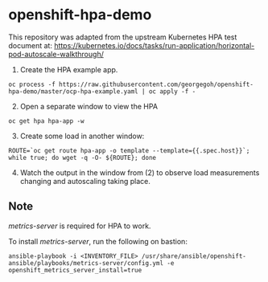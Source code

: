 # openshift-hpa-demo

This repository was adapted from the upstream Kubernetes HPA test document at:
https://kubernetes.io/docs/tasks/run-application/horizontal-pod-autoscale-walkthrough/

1. Create the HPA example app.

```oc process -f https://raw.githubusercontent.com/georgegoh/openshift-hpa-demo/master/ocp-hpa-example.yaml | oc apply -f -```

2. Open a separate window to view the HPA

```oc get hpa hpa-app -w```

3. Create some load in another window:

```ROUTE=`oc get route hpa-app -o template --template={{.spec.host}}`; while true; do wget -q -O- ${ROUTE}; done```

4. Watch the output in the window from (2) to observe load measurements changing and autoscaling taking place.

## Note

*metrics-server* is required for HPA to work.

To install *metrics-server*, run the following on bastion:

```ansible-playbook -i <INVENTORY_FILE> /usr/share/ansible/openshift-ansible/playbooks/metrics-server/config.yml -e openshift_metrics_server_install=true```
